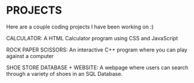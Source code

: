 # PROJECTS
Here are a couple coding projects I have been working on :)

CALCULATOR: A HTML Calculator program using CSS and JavaScript

ROCK PAPER SCISSORS: An interactive C++ program where you can play against a computer

SHOE STORE DATABASE + WEBSITE: A webpage where users can search through a variety of shoes in an SQL Database. 
